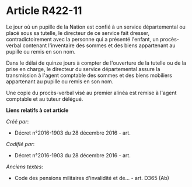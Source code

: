 # Article R422-11

Le jour où un pupille de la Nation est confié à un service départemental ou placé sous sa tutelle, le directeur de ce service
fait dresser, contradictoirement avec la personne qui a présenté l'enfant, un procès-verbal contenant l'inventaire des sommes
et des biens appartenant au pupille ou remis en son nom.

Dans le délai de quinze jours à compter de l'ouverture de la tutelle ou de la prise en charge, le directeur du service
départemental assure la transmission à l'agent comptable des sommes et des biens mobiliers appartenant au pupille ou remis en
son nom.

Une copie du procès-verbal visé au premier alinéa est remise à l'agent comptable et au tuteur délégué.

**Liens relatifs à cet article**

_Créé par_:

  - Décret n°2016-1903 du 28 décembre 2016 - art.

_Codifié par_:

  - Décret n°2016-1903 du 28 décembre 2016 - art.

_Anciens textes_:

  - Code des pensions militaires d'invalidité et de... - art. D365 (Ab)
